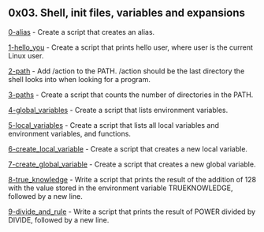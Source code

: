 ## 0x03. Shell, init files, variables and expansions

[0-alias](https://github.com/hamzayawa/alx-system_engineering-devops/blob/master/0x03-shell_variables_expansions/0-alias) - Create a script that creates an alias.


[1-hello_you](https://github.com/hamzayawa/alx-system_engineering-devops/blob/master/0x03-shell_variables_expansions/1-hello_you) - Create a script that prints hello user, where user is the current Linux user.


[2-path](https://github.com/hamzayawa/alx-system_engineering-devops/blob/master/0x03-shell_variables_expansions/2-path) - Add /action to the PATH. /action should be the last directory the shell looks into when looking for a program.


[3-paths](https://github.com/hamzayawa/alx-system_engineering-devops/blob/master/0x03-shell_variables_expansions/3-paths) - Create a script that counts the number of directories in the PATH.


[4-global_variables](https://github.com/hamzayawa/alx-system_engineering-devops/blob/master/0x03-shell_variables_expansions/4-global_variables) - Create a script that lists environment variables.


[5-local_variables](https://github.com/hamzayawa/alx-system_engineering-devops/blob/master/0x03-shell_variables_expansions/5-local_variables) - Create a script that lists all local variables and environment variables, and functions.


[6-create_local_variable](https://github.com/hamzayawa/alx-system_engineering-devops/blob/master/0x03-shell_variables_expansions/6-create_local_variable) - Create a script that creates a new local variable.


[7-create_global_variable](https://github.com/hamzayawa/alx-system_engineering-devops/blob/master/0x03-shell_variables_expansions/7-create_global_variable) - Create a script that creates a new global variable.


[8-true_knowledge](https://github.com/hamzayawa/alx-system_engineering-devops/blob/master/0x03-shell_variables_expansions/8-true_knowledge) - Write a script that prints the result of the addition of 128 with the value stored in the environment variable TRUEKNOWLEDGE, followed by a new line.


[9-divide_and_rule](https://github.com/hamzayawa/alx-system_engineering-devops/blob/master/0x03-shell_variables_expansions/9-divide_and_rule) - Write a script that prints the result of POWER divided by DIVIDE, followed by a new line.
